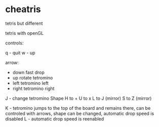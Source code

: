 # cheatris
tetris but different

tetris with openGL

controls:

q - quit
w - up

arrow:
  - down    fast drop
  - up      rotate tetromino
  - left    tetromino left
  - right   tetromino right 
  
  
  J - change tetromino Shape
      H to +
      U to x
      L to J  (mirror)
      S to Z  (mirror)
      
  K - tetromino jumps to the top of the board and remains there, can be controled with arrows, shape can be changed, automatic drop speed is disabled 
  L - automatic drop speed is reenabled 
